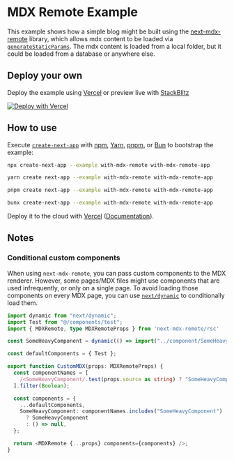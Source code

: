 # MDX Remote Example

This example shows how a simple blog might be built using the [next-mdx-remote](https://github.com/hashicorp/next-mdx-remote) library, which allows mdx content to be loaded via [`generateStaticParams`](https://nextjs.org/docs/app/api-reference/functions/generate-static-params). The mdx content is loaded from a local folder, but it could be loaded from a database or anywhere else.

## Deploy your own

Deploy the example using [Vercel](https://vercel.com?utm_source=github&utm_medium=readme&utm_campaign=next-example) or preview live with [StackBlitz](https://stackblitz.com/github/vercel/next.js/tree/canary/examples/with-mdx-remote)

[![Deploy with Vercel](https://vercel.com/button)](https://vercel.com/new/clone?repository-url=https://github.com/vercel/next.js/tree/canary/examples/with-mdx-remote&project-name=with-mdx-remote&repository-name=with-mdx-remote)

## How to use

Execute [`create-next-app`](https://github.com/vercel/next.js/tree/canary/packages/create-next-app) with [npm](https://docs.npmjs.com/cli/init), [Yarn](https://yarnpkg.com/lang/en/docs/cli/create/), [pnpm](https://pnpm.io), or [Bun](https://bun.sh/docs/cli/bunx) to bootstrap the example:

```bash
npx create-next-app --example with-mdx-remote with-mdx-remote-app
```

```bash
yarn create next-app --example with-mdx-remote with-mdx-remote-app
```

```bash
pnpm create next-app --example with-mdx-remote with-mdx-remote-app
```

```bash
bunx create-next-app --example with-mdx-remote with-mdx-remote-app
```

Deploy it to the cloud with [Vercel](https://vercel.com/new?utm_source=github&utm_medium=readme&utm_campaign=next-example) ([Documentation](https://nextjs.org/docs/app/building-your-application/deploying)).

## Notes

### Conditional custom components

When using `next-mdx-remote`, you can pass custom components to the MDX renderer. However, some pages/MDX files might use components that are used infrequently, or only on a single page. To avoid loading those components on every MDX page, you can use [`next/dynamic`](https://nextjs.org/docs/app/building-your-application/optimizing/lazy-loading#nextdynamic) to conditionally load them.

```typescript
import dynamic from "next/dynamic";
import Test from "@/components/test";
import { MDXRemote, type MDXRemoteProps } from 'next-mdx-remote/rsc'

const SomeHeavyComponent = dynamic(() => import("../component/SomeHeavyComponent"));

const defaultComponents = { Test };

export function CustomMDX(props: MDXRemoteProps) {
  const componentNames = [
    /<SomeHeavyComponent/.test(props.source as string) ? "SomeHeavyComponent" : "",
  ].filter(Boolean);

  const components = {
    ...defaultComponents,
    SomeHeavyComponent: componentNames.includes("SomeHeavyComponent")
      ? SomeHeavyComponent
      : () => null,
  };

  return <MDXRemote {...props} components={components} />;
}
```

